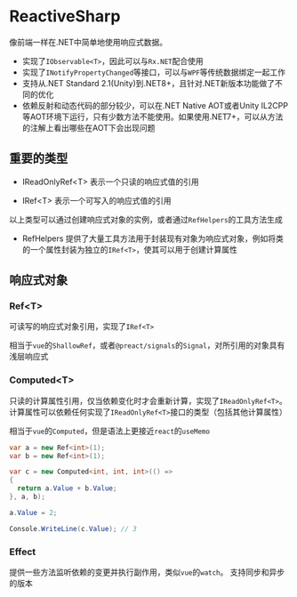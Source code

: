 # ReactiveSharp

像前端一样在.NET中简单地使用响应式数据。

* 实现了`IObservable<T>`，因此可以与`Rx.NET`配合使用
* 实现了`INotifyPropertyChanged`等接口，可以与`WPF`等传统数据绑定一起工作
* 支持从.NET Standard 2.1(Unity)到.NET8+，且针对.NET新版本功能做了不同的优化
* 依赖反射和动态代码的部分较少，可以在.NET Native AOT或者Unity IL2CPP等AOT环境下运行，只有少数方法不能使用。如果使用.NET7+，可以从方法的注解上看出哪些在AOT下会出现问题

## 重要的类型

* IReadOnlyRef&lt;T&gt;
表示一个只读的响应式值的引用

* IRef&lt;T&gt;
表示一个可写入的响应式值的引用

以上类型可以通过创建响应式对象的实例，或者通过`RefHelpers`的工具方法生成

* RefHelpers
提供了大量工具方法用于封装现有对象为响应式对象，例如将类的一个属性封装为独立的`IRef<T>`，使其可以用于创建计算属性


## 响应式对象

### Ref&lt;T&gt;

可读写的响应式对象引用，实现了`IRef<T>`

相当于`vue`的`ShallowRef`，或者`@preact/signals`的`Signal`，对所引用的对象具有浅层响应式

### Computed&lt;T&gt;

只读的计算属性引用，仅当依赖变化时才会重新计算，实现了`IReadOnlyRef<T>`。
计算属性可以依赖任何实现了`IReadOnlyRef<T>`接口的类型（包括其他计算属性）

相当于`vue`的`Computed`，但是语法上更接近`react`的`useMemo`

```csharp
var a = new Ref<int>(1);
var b = new Ref<int>(1);

var c = new Computed<int, int, int>(() => 
{
  return a.Value + b.Value;
}, a, b);

a.Value = 2;

Console.WriteLine(c.Value); // 3

```

### Effect
提供一些方法监听依赖的变更并执行副作用，类似`vue`的`watch`。
支持同步和异步的版本